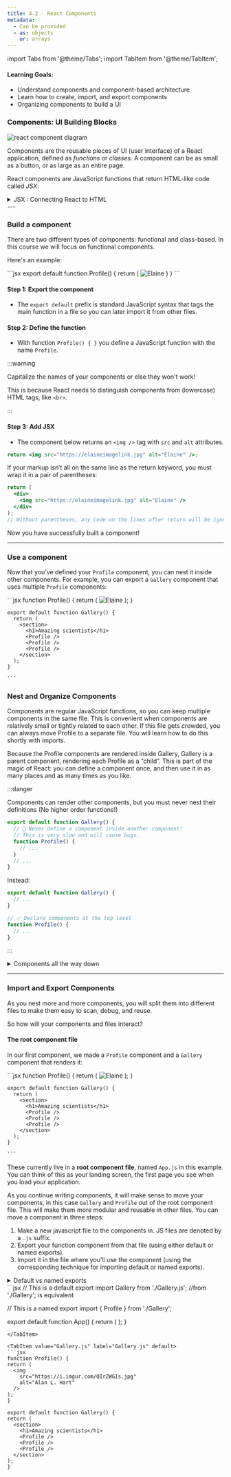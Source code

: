 ```yaml
---
title: 4.2 - React Components
metadata:
  - Can be provided
  - as: objects
    or: arrays
---
```


import Tabs from '@theme/Tabs';
import TabItem from '@theme/TabItem';

#### Learning Goals:
- Understand components and component-based architecture
- Learn how to create, import, and export components
- Organizing components to build a UI


### Components: UI Building Blocks

![react component diagram](https://miro.medium.com/v2/resize:fit:1400/1*U25ZZmTZ3vgfT7i45suzrw.png)

Components are the reusable pieces of UI (user interface) of a React application, defined as _functions_ or _classes_. A component can be as small as a button, or as large as an entire page.

React components are JavaScript functions that return HTML-like code called _JSX_:
<details>
    <summary>JSX : Connecting React to HTML</summary>

**What is JSX?**

JSX (**J**ava**S**cript **X**ML) is a syntax extension that allows you to write HTML-like code within JavaScript.

JSX is stricter than HTML. You have to close tags like `<br />`. Your component also can’t return multiple JSX tags. You have to wrap them into a shared parent, like a `<div>...</div>` or an empty `<>...</>` wrapper:

```jsx
    function AboutPage() {
      return (
        <>
          <h1>About</h1>
          <p>Hello there.<br />How do you do?</p>
        </>
      );
    }
```

</details>
--- 

### Build a component

There are two different types of components: functional and class-based. In this course we will focus on functional components. 

Here's an example:



<Tabs>
  <TabItem value="App.js" label="App.js" default>
    ```jsx
    export default function Profile() {
      return (
        <img
          src="https://elaineimagelink.jpg"
          alt="Elaine"
        />
      )
    }
    ```
  </TabItem>
</Tabs>




#### Step 1: Export the component 
- The `export default` prefix is standard JavaScript syntax that tags the main function in a file so you can later import it from other files. 

#### Step 2: Define the function

- With function `Profile() { }` you define a JavaScript function with the name `Profile`.

:::warning

Capitalize the names of your components or else they won't work! 

This is because React needs to distinguish components from (lowercase) HTML tags, like `<br>`.

:::

#### Step 3: Add JSX
- The component below returns an `<img />` tag with `src` and `alt` attributes. 

```jsx
return <img src="https://elaineimagelink.jpg" alt="Elaine" />;
```

If your markup isn’t all on the same line as the return keyword, you must wrap it in a pair of parentheses:

```jsx
return (
  <div>
    <img src="https://elaineimagelink.jpg" alt="Elaine" />
  </div>
);
// Without parentheses, any code on the lines after return will be ignored!
```
Now you have successfully built a component!

---

### Use a component
Now that you’ve defined your `Profile` component, you can nest it inside other components. For example, you can export a `Gallery` component that uses multiple `Profile` components:

<Tabs>
  <TabItem value="App.js" label="App.js" default>
    ```jsx
    function Profile() {
      return (
        <img
          src="https://elaineimagelink.jpg"
          alt="Elaine"
        />
      );
    }
    
    export default function Gallery() {
      return (
        <section>
          <h1>Amazing scientists</h1>
          <Profile />
          <Profile />
          <Profile />
        </section>
      );
    }
    
    ```
  </TabItem>
</Tabs>

### Nest and Organize Components
Components are regular JavaScript functions, so you can keep multiple components in the same file. This is convenient when components are relatively small or tightly related to each other. If this file gets crowded, you can always move Profile to a separate file. You will learn how to do this shortly with imports.

Because the Profile components are rendered inside Gallery, Gallery is a parent component, rendering each Profile as a “child”. This is part of the magic of React: you can define a component once, and then use it in as many places and as many times as you like.

:::danger

Components can render other components, but you must never nest their definitions (No higher order functions!)

```jsx
export default function Gallery() {
  // 🔴 Never define a component inside another component!
  // This is very slow and will cause bugs.
  function Profile() {
    // ...
  }
  // ...
}
```

Instead:
```jsx
export default function Gallery() {
  // ...
}

// ✅ Declare components at the top level
function Profile() {
  // ...
}
```

:::

<details>
    <summary>Components all the way down</summary>

Most React apps nest components. This means that you won’t only use components for reusable pieces like buttons, but also for larger pieces like sidebars, lists, and ultimately, complete pages! Components are a handy way to organize UI code and markup, even if some of them are only used once.
</details>

---

### Import and Export Components

As you nest more and more components, you will split them into different files to make them easy to scan, debug, and reuse. 

So how will your components and files interact? 


#### The root component file
In our first component, we made a `Profile` component and a `Gallery` component that renders it:

<Tabs>
  <TabItem value="App.js" label="App.js" default>
    ```jsx
    function Profile() {
      return (
        <img
          src="https://elaineimagelink.jpg"
          alt="Elaine"
        />
      );
    }
    
    export default function Gallery() {
      return (
        <section>
          <h1>Amazing scientists</h1>
          <Profile />
          <Profile />
          <Profile />
        </section>
      );
    }
    
    ```
  </TabItem>
</Tabs>

These currently live in a **root component file**, named `App.js` in this example. You can think of this as your landing screen, the first page you see when you load your application.

 <!-- Depending on your setup, your root component could be in another file. If you use a framework with file-based routing, such as`Next.js`, your root component will be different for every page. -->


As you continue writing components, it will make sense to move your components, in this case `Gallery` and `Profile` out of the root component file. This will make them more modular and reusable in other files. You can move a component in three steps:

1. Make a new javascript file to the components in. JS files are denoted by a `.js` suffix.
2. Export your function component from that file (using either default or named exports).
3. Import it in the file where you’ll use the component (using the corresponding technique for importing default or named exports).

<details>
    <summary>Default vs named exports </summary>
      
There are two primary ways to export values with JavaScript: default exports and named exports. So far, our examples have only used default exports.

**A file can have no more than one default export, but it can have as many named exports as you like.**  

![React Export Structure](https://react.dev/images/docs/illustrations/i_import-export.svg)

 How you export your component dictates how you must import it. You will get an error if you try to import a default export the same way you would a named export! This chart can help you keep track:

| Syntax  | Export statement                       | Import statement                      |
|---------|----------------------------------------|---------------------------------------|
| Default | `export default function Button() {}`  | `import Button from './Button.js';`   |
| Named   | `export function Button() {}`          | `import { Button } from './Button.js';` |


**People often use default exports if the file exports only one component, and use named exports if it exports multiple components and values.**

</details>

<Tabs>
  <TabItem value="App.js" label="App.js" default>
  ```jsx
  // This is a default export
  import Gallery from './Gallery.js'; //from './Gallery'; is equivalent
    
  // This is a named export
  import { Profile } from './Gallery';
  
  export default function App() {
    return (
      <Gallery />
      <Profile />
    );
  }
  ```
  </TabItem>

  <TabItem value="Gallery.js" label="Gallery.js" default>
  ```jsx
function Profile() {
  return (
    <img
      src="https://i.imgur.com/QIrZWGIs.jpg"
      alt="Alan L. Hart"
    />
  );
}

export default function Gallery() {
  return (
    <section>
      <h1>Amazing scientists</h1>
      <Profile />
      <Profile />
      <Profile />
    </section>
  );
}

```
  </TabItem>

</Tabs>




